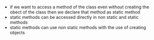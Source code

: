* if we want to access a method of the class even without creating the obect of the class then we declare that method as static method
* static methods can be accessed directly in non static and static methods
* static methods can use non static methods with the use of creating objects
